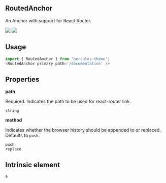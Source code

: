 ## RoutedAnchor
An Anchor with support for React Router.

[![](https://cdn-images-1.medium.com/fit/c/120/120/1*TD1P0HtIH9zF0UEH28zYtw.png)](https://storybook.grommet.io/?selectedKind=RoutedAnchor&full=0&addons=0&stories=1&panelRight=0) [![](https://codesandbox.io/static/img/play-codesandbox.svg)](https://codesandbox.io/s/github/hercules/hercules-sandbox?initialpath=/routedanchor&module=%2Fsrc%2FRoutedAnchor.js)
## Usage

```javascript
import { RoutedAnchor } from 'hercules-theme';
<RoutedAnchor primary path='/documentation' />
```

## Properties

**path**

Required. Indicates the path to be used for react-router link.

```
string
```

**method**

Indicates whether the browser history should be appended to or 
      replaced. Defaults to `push`.

```
push
replace
```
  
## Intrinsic element

```
a
```